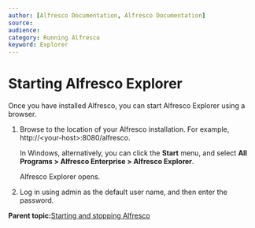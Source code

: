 ```yaml
---
author: [Alfresco Documentation, Alfresco Documentation]
source: 
audience: 
category: Running Alfresco
keyword: Explorer
---
```


# Starting Alfresco Explorer

Once you have installed Alfresco, you can start Alfresco Explorer using a browser.

1.  Browse to the location of your Alfresco installation. For example, http://<your-host\>:8080/alfresco.

    In Windows, alternatively, you can click the **Start** menu, and select **All Programs \> Alfresco Enterprise \> Alfresco Explorer**.

    Alfresco Explorer opens.

2.  Log in using admin as the default user name, and then enter the password.


**Parent topic:**[Starting and stopping Alfresco](../concepts/start-stop-intro.md)

